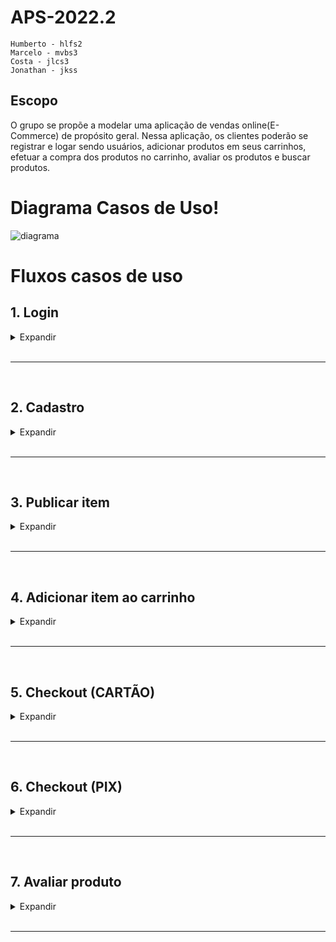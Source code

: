 # APS-2022.2

```
Humberto - hlfs2
Marcelo - mvbs3
Costa - jlcs3
Jonathan - jkss
```

## Escopo


O grupo se propõe a modelar uma aplicação de vendas online(E-Commerce) de propósito geral. Nessa aplicação, os clientes poderão se registrar e logar sendo usuários, adicionar produtos em seus carrinhos, efetuar a compra dos produtos no carrinho, avaliar os produtos e buscar produtos.

# Diagrama Casos de Uso!
![diagrama](https://user-images.githubusercontent.com/44981765/219095835-7bb1813b-d53c-47bd-a9fb-1a94772329df.PNG)


# Fluxos casos de uso

## **1. Login**
<details>
<summary>Expandir</summary>
<p>

> - **Descrição**: Esse caso de uso é responsável por autenticar e criar sessões dentro da aplicação.
> - **Pré-condição**: Estar na tela de login.
> - **Pós-condição**: O sistema inicia uma nova sessão para o usuário

### **Fluxo**
1. O cliente fornece email e senha
2. O sistema verifica se o email e senha são válidos
3. O sistema inicia a sessão desse usuário

> - **Fluxo secundário**: No passo 2, em caso das credenciais do usuário não forem válidas o sistema exibe uma mensagem de erro, volte ao passo 1. O usuário pode cancelar a qualquer momento.

</p>
</details>

<br>

----

<br>

## **2. Cadastro**
<details>
<summary>Expandir</summary>
<p>

> - **Descrição**: Esse caso de uso é responsável por autenticar e criar usuários dentro da aplicação.
> - **Pré-condição**: Estar na tela de cadastro.
> - **Pós-condição**: O sistema cria um novo usuário.

### **Fluxo**
1. O cliente fornece email e senha
2. O sistema verifica se o email e senha estão cadastrados
3. O sistema insere o usuário no banco de dados.

> - **Fluxo secundário**: No passo 2, em caso das credenciais do usuário existirem o sistema exibe uma mensagem de erro, volte ao passo 1. O usuário pode cancelar a qualquer momento.

</p>
</details>

<br>

----

<br>

## **3. Publicar item**
<details>
<summary>Expandir</summary>
<p>

> - **Descrição**: Esse caso de uso é responsável por adicionar um item para venda a conta do usuário logado.
> - **Pré-condição**: Estar logado e na tela de publicar item.
> - **Pós-condição**: Um item é cadastrado a conta do usuário.
### **Fluxo**
1. O anunciante preenche as informações para a publicação
    - Nome
    - Descrição
    - Preço
    - Foto
2. O sistema valida as informações preenchidas.
3. O sistema mostra uma mensagem de confirmação.
> - **Fluxo secundário**: No passo 2, em caso de alguma informação não ser válida o sistema mostra uma mensagem de erro e volta ao passo 1. O usuário pode cancelar a qualquer momento.

</p>
</details>

<br>

----

<br>

## **4. Adicionar item ao carrinho**
<details>
<summary>Expandir</summary>
<p>

> - **Descrição**: Esse caso de uso é responsável por adicionar itens ao carrinho do usuário.
> - **Pré-condição**: Estar logado e na tela de um produto.
> - **Pós-condição**: Um item é adicionado ao carrinho do usuário.
### **Fluxo**
1. O usuário insere a quantidade desejada
2. O sistema verifica a disponibilidade do produto solicitado
> - **Fluxo secundário**: No passo 2, em caso de não disponibilidade o sistema mostra uma mensagem de erro e volta ao passo 1.

</p>
</details>

<br>

----

<br>

## **5. Checkout (CARTÃO)**
<details>
<summary>Expandir</summary>
<p>

> - **Descrição**: Esse caso de uso é responsável pela criação de pedidos na conta do usuário, usando a operadora de cartão de crédito.
> - **Pré-condição**: Estar logado e na tela de carrinho de compras.
> - **Pós-condição**: O pedido é cadastrado na conta do usuário
## **Fluxo**
1. O usuário fornece informações do endereço de entrega.
    - CEP
    - Número
2. O usuário fornece as informações de pagamento
    - Número do cartão
    - Código de segurança
    - Validade
    - Nome do cartão
3. O sistema envia o pagamento à operadora de cartão de crédito.
4. O sistema confirma a transação e adiciona o pedido a conta do usuário.

> - **Fluxo secundário**: No passo 4, caso o pagamento não seja confirmado o sistema cancela a operação. O usuário pode cancelar a qualquer momento.

</p>
</details>

<br>

----

<br>

## **6. Checkout (PIX)**
<details>
<summary>Expandir</summary>
<p>

> - **Descrição**: Esse caso de uso é responsável pela criação de pedidos na conta do usuário, usando uma API do PIX.
> - **Pré-condição**: Estar logado e na tela de carrinho de compras.
> - **Pós-condição**: O pedido é cadastrado na conta do usuário
## **Fluxo**
1. O usuário fornece informações do endereço de entrega.
    - CEP
    - Número
2. O sistema consulta a API e gera o código PIX(copia e cola)
3. O sistema espera 24h para a efetuação do pagamento.
4. O sistema confirma a transação e adiciona o pedido a conta do usuário.

> - **Fluxo secundário**: No passo 4, caso o pagamento não seja confirmado o sistema cancela a operação. O usuário pode cancelar a qualquer momento. No passo 3 caso a requisição para a API falhe uma mensagem de erro é mostrada ao usuário.

</p>
</details>

<br>

----

<br>

## **7. Avaliar produto**
<details>
<summary>Expandir</summary>
<p>

> - **Descrição**: Esse caso de uso é responsável pela criação de avaliações de produtos.
> - **Pré-condição**: Estar logado, estar na tela de um produto já comprado.
> - **Pós-condição**: A avaliação é vinculada ao produto.
## **Fluxo**
1. O usuário fornece uma avaliação.
    - Nota (0 a 5)
    - Comentário
2. O sistema checa se o usuário comprou aquele produto.
3. O sistema mostra uma mensgem de confirmação e vincula a avaliação ao produto.

> - **Fluxo secundário**: No passo 2, caso o campo Comentário estiver vazio, uma mensagem de erro será mostrada ao usuário.

</p>
</details>

<br>

----

<br>

